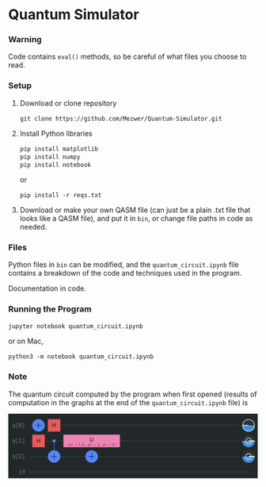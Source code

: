 # Quantum Simulator

### Warning

Code contains `eval()` methods, so be careful of what files you choose to read.

### Setup

1. Download or clone repository
    ```
    git clone https://github.com/Mezwer/Quantum-Simulator.git
    ```

2. Install Python libraries
    ```
    pip install matplotlib
    pip install numpy
    pip install notebook
    ```

    or 

    ```
    pip install -r reqs.txt
    ```

3. Download or make your own QASM file (can just be a plain .txt file that looks like a QASM file), and put it in `bin`, or change file paths in code as needed.

### Files

Python files in `bin` can be modified, and the `quantum_circuit.ipynb` file contains a breakdown of the code and techniques used in the program. 

Documentation in code.

### Running the Program

    jupyter notebook quantum_circuit.ipynb

or on Mac,

    python3 -m notebook quantum_circuit.ipynb

### Note

The quantum circuit computed by the program when first opened (results of computation in the graphs at the end of the `quantum_circuit.ipynb` file) is

![alt text](readme_files/image.png)